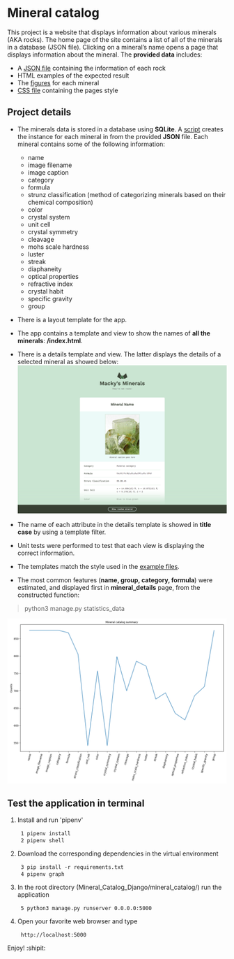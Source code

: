 # Mineral catalog
This project is a website that displays information about various minerals (AKA rocks). The home page of the site contains a list of all of the minerals in a database (JSON file). Clicking on a mineral’s name opens a page that displays information about the mineral.
The  **provided data** includes:

* A [JSON file](https://github.com/AaronMillOro/Mineral_catalog_Django/blob/master/mineral_catalog/minerals/resources/minerals.json) containing the information of each rock
* HTML examples of the expected result
* The [figures](https://github.com/AaronMillOro/Mineral_catalog_Django/tree/master/mineral_catalog/minerals/statics/img) for each mineral
* [CSS file](https://github.com/AaronMillOro/Mineral_catalog_Django/tree/master/mineral_catalog/static/css) containing the pages style
## Project details

* The minerals data is stored in a database using **SQLite**. A [script](https://github.com/AaronMillOro/Mineral_catalog_Django/blob/master/mineral_catalog/minerals/management/commands/input_data.py) creates the instance for each mineral in from the provided **JSON** file. Each mineral contains some of the following information:

	* name
	* image filename
	* image caption
	* category
	* formula
	* strunz classification (method of categorizing minerals based on their chemical composition)
	* color
	* crystal system
	* unit cell
	* crystal symmetry
	* cleavage
	* mohs scale hardness
	* luster
	* streak
	* diaphaneity
	* optical properties
	* refractive index
	* crystal habit
	* specific gravity
	* group
	
* There is a layout template for the app.
* The app contains a template and view to show the names of **all the minerals**: **/index.html**.

* There is a details template and view. The latter displays the details of a selected mineral as showed below:
![Details display](https://github.com/AaronMillOro/Mineral_catalog_Django/blob/master/provided_data/detail-preview.png) 

* The name of each attribute in the details template is showed in **title case** by using a template filter.

* Unit tests were performed to test that each view is displaying the correct information.

* The templates match the style used in the [example files](https://github.com/AaronMillOro/Mineral_catalog_Django/tree/master/provided_data/example/).

* The most common features (**name, group, category, formula**) were estimated, and displayed first in **mineral_details** page, from the constructed function:

> python3 manage.py statistics_data

![Figure display](https://github.com/AaronMillOro/Mineral_catalog_Django/blob/master/mineral_catalog/minerals/resources/data.png)

## Test the application in terminal

1. Install and run 'pipenv' 

		1 pipenv install
		2 pipenv shell

2. Download the corresponding dependencies in the virtual environment 

		3 pip install -r requirements.txt
		4 pipenv graph

3. In the root directory (Mineral_Catalog_Django/mineral_catalog/) run the application
		
		5 python3 manage.py runserver 0.0.0.0:5000

4. Open your favorite web browser and type

		http://localhost:5000

Enjoy! :shipit: